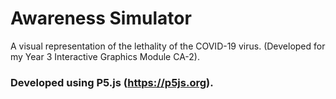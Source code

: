 # Awareness Simulator
A visual representation of the lethality of the COVID-19 virus. 
(Developed for my Year 3 Interactive Graphics Module CA-2).

### Developed using P5.js (https://p5js.org).
